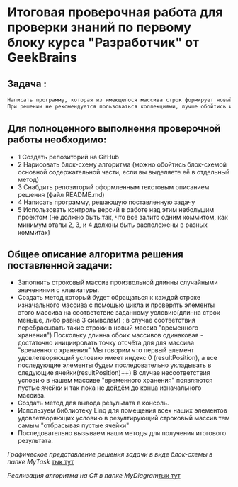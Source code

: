 # **Итоговая проверочная работа для проверки знаний по первому блоку курса "Разработчик" oт GeekBrains**

## Задача : 

~~~bash
Написать программу, которая из имеющегося массива строк формирует новый массив из строк, длина которых меньше, либо равна 3 символам. Первоначальный массив можно ввести с клавиатуры, либо задать на старте выполнения алгоритма. 
При решении не рекомендуется пользоваться коллекциями, лучше обойтись исключительно массивами. 
~~~

## Для полноценного выполнения проверочной работы необходимо:

* 1 Создать репозиторий на GitHub
* 2 Нарисовать блок-схему алгоритма (можно обойтись блок-схемой основной содержательной части, если вы выделяете её в отдельный метод)
* 3 Снабдить репозиторий оформленным текстовым описанием решения (файл README.md)
* 4 Написать программу, решающую поставленную задачу
* 5 Использовать контроль версий в работе над этим небольшим проектом (не должно быть так, что всё залито одним коммитом, как минимум этапы 2, 3, и 4 должны быть расположены в разных коммитах)


## Общее описание алгоритма решения поставленной задачи:

* Заполнить строковый массив произвольной длинны случайными значениями с клавиатуры.
*  Создать метод который будет обращаться к каждой строке изначального массива с помощью цикла и проверять элементы этого массива на соответствие заданному условию(длинна строк меньше, либо равна 3 символам) ; в случае соответствия перебрасывать такие строки в новый массив "временного хранения") 
Поскольку длинна обоих массивов одинаковая - достаточно инициировать точку отсчёта для для массива "временного хранения" Мы говорим  что первый элемент удовлетворяющий условию имеет индекс 0 (resultPosition),  а все последующие элементы будем последовательно укладывать в следующие ячейки(resultPosition)++) В случае несоответствия условию в нашем массиве "временного хранения" появляются пустые ячейки и так пока не дойдём до конца изначального массива.
* Создать метод для вывода результата в консоль.
* Используем библиотеку Linq для помещения всех наших элементов удовлетворяющих условию в резултирующий строковый массив тем самым "отбрасывая пустые ячейки"
* Последовательно вызываем наши методы для получения итогового результата.

*Графическое представление решения задачи в виде блок-схемы в папке MyTask* [тык тут](MyDiagram/GetArrayAfterApplyingCondition.png)

*Реализация алгоритма на C# в папке MyDiagram*[тык тут](MyTask/Program.cs)